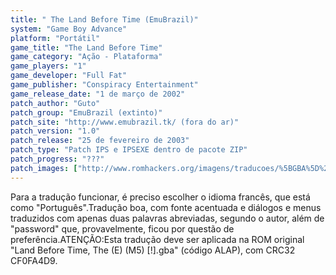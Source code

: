 ```yaml
---
title: " The Land Before Time (EmuBrazil)"
system: "Game Boy Advance"
platform: "Portátil"
game_title: "The Land Before Time"
game_category: "Ação - Plataforma"
game_players: "1"
game_developer: "Full Fat"
game_publisher: "Conspiracy Entertainment"
game_release_date: "1 de março de 2002"
patch_author: "Guto"
patch_group: "EmuBrazil (extinto)"
patch_site: "http://www.emubrazil.tk/ (fora do ar)"
patch_version: "1.0"
patch_release: "25 de fevereiro de 2003"
patch_type: "Patch IPS e IPSEXE dentro de pacote ZIP"
patch_progress: "???"
patch_images: ["http://www.romhackers.org/imagens/traducoes/%5BGBA%5D%20The%20Land%20Before%20Time%20-%20EmuBrazil%20-%201.png","http://www.romhackers.org/imagens/traducoes/%5BGBA%5D%20The%20Land%20Before%20Time%20-%20EmuBrazil%20-%202.png","http://www.romhackers.org/imagens/traducoes/%5BGBA%5D%20The%20Land%20Before%20Time%20-%20EmuBrazil%20-%203.png"]
---
```

Para a tradução funcionar, é preciso escolher o idioma francês, que está como "Português".Tradução boa, com fonte acentuada e diálogos e menus traduzidos com apenas duas palavras abreviadas, segundo o autor, além de "password" que, provavelmente, ficou por questão de preferência.ATENÇÃO:Esta tradução deve ser aplicada na ROM original "Land Before Time, The (E) (M5) [!].gba" (código ALAP), com CRC32 CF0FA4D9.